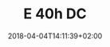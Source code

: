 ---
title: "E 40h DC"
date: 2018-04-04T14:11:39+02:00
draft: false
description: "Requires one sediment filter to be used. The filter replacement frequency depends on the quality of original water. It normally requires replacing the filter every one to two months."
product:
    type:
        diesel: false
    image: "/images/e-40.png"
    name: "E–40h DC"
    size:
        width: "615"
        depth: "455"
        height: "255"
        weight: "34"
    wpa:
        seawater: "35"
        sweetwater: "40"
    power: "100~220V / 4.8A / 600W / 24V DC"
    operation: "10"
---